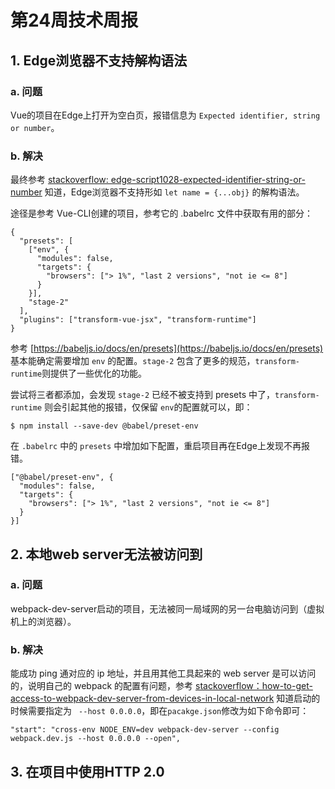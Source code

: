 # 第24周技术周报

## 1. Edge浏览器不支持解构语法

### a. 问题

Vue的项目在Edge上打开为空白页，报错信息为 `Expected identifier, string or number`。

### b. 解决

最终参考 [stackoverflow: edge-script1028-expected-identifier-string-or-number](https://stackoverflow.com/questions/53628191/edge-script1028-expected-identifier-string-or-number/53628253#53628253) 知道，Edge浏览器不支持形如 `let name = {...obj}` 的解构语法。


途径是参考 Vue-CLI创建的项目，参考它的 .babelrc 文件中获取有用的部分：

```
{
  "presets": [
    ["env", {
      "modules": false,
      "targets": {
        "browsers": ["> 1%", "last 2 versions", "not ie <= 8"]
      }
    }],
    "stage-2"
  ],
  "plugins": ["transform-vue-jsx", "transform-runtime"]
}
```

参考 [https://babeljs.io/docs/en/presets](https://babeljs.io/docs/en/presets) 基本能确定需要增加 `env` 的配置。`stage-2` 包含了更多的规范，`transform-runtime`则提供了一些优化的功能。

尝试将三者都添加，会发现 `stage-2` 已经不被支持到 presets 中了，`transform-runtime` 则会引起其他的报错，仅保留 `env`的配置就可以，即：

```
$ npm install --save-dev @babel/preset-env
```

在 `.babelrc` 中的 `presets` 中增加如下配置，重启项目再在Edge上发现不再报错。

```
["@babel/preset-env", {
  "modules": false,
  "targets": {
    "browsers": ["> 1%", "last 2 versions", "not ie <= 8"]
  }
}]    
```

## 2. 本地web server无法被访问到

### a. 问题

webpack-dev-server启动的项目，无法被同一局域网的另一台电脑访问到（虚拟机上的浏览器）。

### b. 解决

能成功 ping 通对应的 ip 地址，并且用其他工具起来的 web server 是可以访问的，说明自己的 webpack 的配置有问题，参考 [stackoverflow：how-to-get-access-to-webpack-dev-server-from-devices-in-local-network](https://stackoverflow.com/questions/35412137/how-to-get-access-to-webpack-dev-server-from-devices-in-local-network) 知道启动的时候需要指定为 ` --host 0.0.0.0`，即在`pacakge.json`修改为如下命令即可：

```
"start": "cross-env NODE_ENV=dev webpack-dev-server --config webpack.dev.js --host 0.0.0.0 --open",
```


## 3. 在项目中使用HTTP 2.0


 










